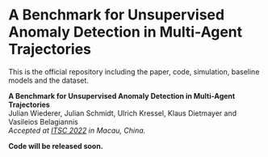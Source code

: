 # A Benchmark for Unsupervised Anomaly Detection in Multi-Agent Trajectories
This is the official repository including the paper, code, simulation, baseline models and the dataset.

**A Benchmark for Unsupervised Anomaly Detection in Multi-Agent Trajectories**
<br>
Julian Wiederer, Julian Schmidt, Ulrich Kressel, Klaus Dietmayer and Vasileios Belagiannis
<br>
*Accepted at [ITSC 2022](https://www.ieee-itsc2022.org/#/) in Macau, China.*
<br>

**Code will be released soon.**
